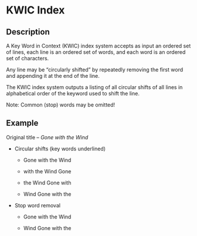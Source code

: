 # KWIC Index

## Description

A Key Word in Context (KWIC) index system accepts as input an ordered set of lines, each line is an ordered set of words, and each word is an ordered set of characters. 

Any line may be “circularly shifted” by repeatedly removing the first word and appending it at the end of the line. 

The KWIC index system outputs a listing of all circular shifts of all lines in alphabetical order of the keyword used to shift the line.

Note: Common (stop) words may be omitted!

## Example

Original title – *Gone with the Wind* 

* Circular shifts (key words underlined) 

  * Gone with the Wind 

  * with the Wind Gone 

  * the Wind Gone with 

  * Wind Gone with the 

* Stop word removal 

  * Gone with the Wind 

  * Wind Gone with the

